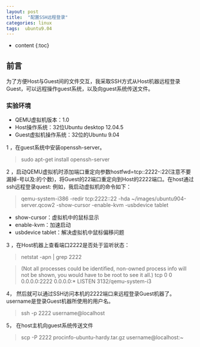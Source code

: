 ```yaml
---
layout: post
title:  "配置SSH远程登录"
categories: linux
tags:  ubuntu9.04  
---
```


* content
{:toc}

## 前言
为了方便Host与Guest间的文件交互，我采取SSH方式从Host机器远程登录Guest，可以远程操作guest系统，以及向guest系统传送文件。




### 实验环境
 - QEMU虚拟机版本：1.0
 - Host操作系统：32位Ubuntu desktop 12.04.5
 - Guest虚拟机操作系统：32位的Ubuntu 9.04 

1 ，在guest系统中安装openssh-server。
>  sudo apt-get install openssh-server

2 ，启动QEMU虚拟机时添加端口重定向参数hostfwd=tcp::2222-:22(注意不要漏掉-号以及:的个数)，将Guest的22端口重定向到Host的2222端口。在host通过ssh远程登录quest:
例如，我启动虚拟机的命令如下：
>  qemu-system-i386 -redir tcp:2222::22  -hda ~/images/ubuntu904-server.qcow2 -show-cursor -enable-kvm -usbdevice tablet

 - show-cursor：虚拟机中的鼠标显示
 - enable-kvm：加速启动
 - usbdevice tablet：解决虚拟机中鼠标偏移问题


3 ，在Host机器上查看端口2222是否处于监听状态：
> netstat -apn | grep 2222

> (Not all processes could be identified, non-owned process info
  will not be shown, you would have to be root to see it all.)
 tcp        0      0 0.0.0.0:2222            0.0.0.0:*               LISTEN      3132/qemu-system-i3



4， 然后就可以通过SSH访问本机的2222端口来远程登录Guest机器了。username是登录Guest机器所使用的用户名。
> ssh -p 2222 username@localhost


5， 在host主机向guest系统传送文件
> scp -P 2222 procinfo-ubuntu-hardy.tar.gz username@localhost:~
